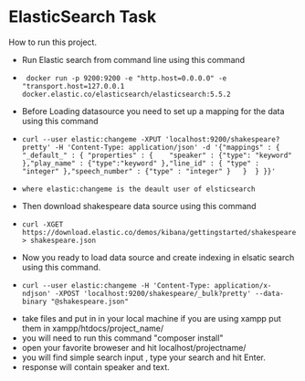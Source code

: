 # ElasticSearch Task 


How to run this project.

  - Run Elastic search from command line using this command 
  -      docker run -p 9200:9200 -e "http.host=0.0.0.0" -e "transport.host=127.0.0.1 docker.elastic.co/elasticsearch/elasticsearch:5.5.2 
  - Before Loading datasource you need to set up a mapping for the data using this command 
  -     curl --user elastic:changeme -XPUT 'localhost:9200/shakespeare?pretty' -H 'Content-Type: application/json' -d '{"mappings" : { "_default_" : { "properties" : {    "speaker" : {"type": "keyword" },"play_name" : {"type":"keyword" },"line_id" : { "type" : "integer" },"speech_number" : {"type" : "integer" }   }  } }}'
  -     where elastic:changeme is the deault user of elsticsearch

  - Then download shakespeare data source using this command
  -     curl -XGET https://download.elastic.co/demos/kibana/gettingstarted/shakespeare.json > shakespeare.json
  - Now you ready to load data source and create indexing in elsatic search using this command.
  -     curl --user elastic:changeme -H 'Content-Type: application/x-ndjson' -XPOST 'localhost:9200/shakespeare/_bulk?pretty' --data-binary "@shakespeare.json"
  - take files and put in in your local machine if you are using xampp put them in xampp/htdocs/project_name/
  - you will need to run this command "composer install"
  - open your favorite broweser and hit localhost/projectname/
  - you will find simple search input , type your search and hit Enter.
  - response will contain speaker and text.
